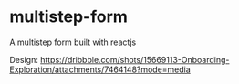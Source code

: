 # multistep-form
A multistep form built with reactjs

Design: https://dribbble.com/shots/15669113-Onboarding-Exploration/attachments/7464148?mode=media
